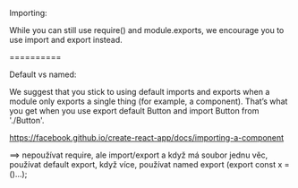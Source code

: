 Importing:

While you can still use require() and module.exports, we encourage you to use
import and export instead.

==========

Default vs named:

We suggest that you stick to using default imports and exports when a module
only exports a single thing (for example, a component).
That’s what you get when you use export default Button and import Button from './Button'.

https://facebook.github.io/create-react-app/docs/importing-a-component

==> nepoužívat require, ale import/export a když má soubor jednu věc, používat
default export, když více, používat named export (export const x = ()...);

